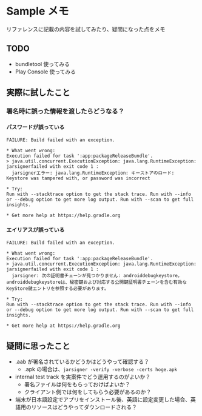 # Sample メモ

リファレンスに記載の内容を試してみたり、疑問になった点をメモ

## TODO

* bundletool 使ってみる
* Play Console 使ってみる

## 実際に試したこと

### 署名時に誤った情報を渡したらどうなる？

#### パスワードが誤っている

```
FAILURE: Build failed with an exception.

* What went wrong:
Execution failed for task ':app:packageReleaseBundle'.
> java.util.concurrent.ExecutionException: java.lang.RuntimeException: jarsignerfailed with exit code 1 :
  jarsignerエラー: java.lang.RuntimeException: キーストアのロード: Keystore was tampered with, or password was incorrect

* Try:
Run with --stacktrace option to get the stack trace. Run with --info or --debug option to get more log output. Run with --scan to get full insights.

* Get more help at https://help.gradle.org
```

#### エイリアスが誤っている

```
FAILURE: Build failed with an exception.

* What went wrong:
Execution failed for task ':app:packageReleaseBundle'.
> java.util.concurrent.ExecutionException: java.lang.RuntimeException: jarsignerfailed with exit code 1 :
  jarsigner: 次の証明書チェーンが見つかりません: androiddebugkeystore。androiddebugkeystoreは、秘密鍵および対応する公開鍵証明書チェーンを含む有効なKeyStore鍵エントリを参照する必要があります。

* Try:
Run with --stacktrace option to get the stack trace. Run with --info or --debug option to get more log output. Run with --scan to get full insights.

* Get more help at https://help.gradle.org
```

## 疑問に思ったこと

* .aab が署名されているかどうかはどうやって確認する？
  * .apk の場合は、`jarsigner -verify -verbose -certs hoge.apk`
* internal test track を実案件でどう運用するのがよいか？
  * 署名ファイルは何をもらっておけばよいか？
  * クライアント側では何をしてもらう必要があるのか？
* 端末が日本語設定でアプリをインストール後、英語に設定変更した場合、英語用のリソースはどうやってダウンロードされる？
